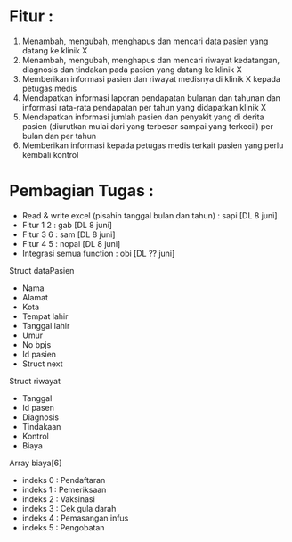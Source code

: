 # Fitur :

1. Menambah, mengubah, menghapus dan mencari data pasien yang datang ke klinik X 
2. Menambah, mengubah, menghapus dan mencari riwayat kedatangan, diagnosis dan tindakan pada pasien yang datang ke klinik X 
3. Memberikan informasi pasien dan riwayat medisnya di klinik X kepada petugas medis 
4. Mendapatkan informasi laporan pendapatan bulanan dan tahunan dan informasi rata-rata pendapatan per tahun yang didapatkan klinik X 
5. Mendapatkan informasi jumlah pasien dan penyakit yang di derita pasien (diurutkan mulai dari yang terbesar sampai yang terkecil) per bulan dan per tahun 
6. Memberikan informasi kepada petugas medis terkait pasien yang perlu kembali kontrol 

# Pembagian Tugas :
- Read & write excel (pisahin tanggal bulan dan tahun) : sapi [DL 8 juni]
- Fitur 1 2 : gab	[DL 8 juni]
- Fitur 3 6 : sam [DL 8 juni]
- Fitur 4 5 : nopal [DL 8 juni]
- Integrasi semua function : obi [DL ?? juni]

Struct dataPasien
- Nama
- Alamat
- Kota
- Tempat lahir
- Tanggal lahir
- Umur
- No bpjs
- Id pasien
- Struct next 

Struct riwayat
- Tanggal
- Id pasen
- Diagnosis
- Tindakaan
- Kontrol
- Biaya

Array biaya[6]
- indeks 0 : Pendaftaran
- indeks 1 : Pemeriksaan
- indeks 2 : Vaksinasi
- indeks 3 : Cek gula darah
- indeks 4 : Pemasangan infus
- indeks 5 : Pengobatan



